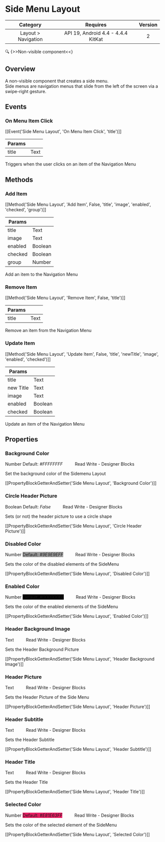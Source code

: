 # Side Menu Layout

| Category | Requires | Version |
|:--------:|:-------:|:--------:|
|Layout > Navigation|API 19, Android 4.4 - 4.4.4 KitKat|2|

:mag: {>>Non-visible component<<}

## Overview

A non-visible component that creates a side menu.   
Side menus are navigation menus that slide from the left of the screen via a swipe-right gesture.

## Events

### On Menu Item Click

[[Event('Side Menu Layout', 'On Menu Item Click', 'title')]]

| Params | []() |
|--------|------|
|title|Text|


Triggers when the user clicks on an item of the Navigation Menu

## Methods

### Add Item

[[Method('Side Menu Layout', 'Add Item', False, 'title', 'image', 'enabled', 'checked', 'group')]]

| Params | []() |
|--------|------|
|title|Text|
|image|Text|
|enabled|Boolean|
|checked|Boolean|
|group|Number|


Add an item to the Navigation Menu

### Remove Item

[[Method('Side Menu Layout', 'Remove Item', False, 'title')]]

| Params | []() |
|--------|------|
|title|Text|


Remove an item from the Navigation Menu

### Update Item

[[Method('Side Menu Layout', 'Update Item', False, 'title', 'newTitle', 'image', 'enabled', 'checked')]]

| Params | []() |
|--------|------|
|title|Text|
|new Title|Text|
|image|Text|
|enabled|Boolean|
|checked|Boolean|


Update an item of the Navigation Menu

## Properties

### Background Color

<span class="chip chip-number">Number</span> <span class="chip chip-number" style="background-color: #FFFFFF;">Default: <i>#FFFFFFFF</i></span>&nbsp;&nbsp;&nbsp;&nbsp;&nbsp;&nbsp;&nbsp;&nbsp;&nbsp;&nbsp;<span class="chip chip-rw">Read</span> <span class="chip chip-rw">Write</span> - <span class="chip chip-bd">Designer</span> <span class="chip chip-bd">Blocks</span> 

Set the background color of the Sidemenu Layout

[[PropertyBlockGetterAndSetter('Side Menu Layout', 'Background Color')]]

### Circle Header Picture

<span class="chip chip-boolean">Boolean</span> <span class="chip chip-boolean">Default: <i>False</i></span>&nbsp;&nbsp;&nbsp;&nbsp;&nbsp;&nbsp;&nbsp;&nbsp;&nbsp;&nbsp;<span class="chip chip-rw">Read</span> <span class="chip chip-rw">Write</span> - <span class="chip chip-bd">Designer</span> <span class="chip chip-bd">Blocks</span> 

Sets (or not) the header picture to use a circle shape

[[PropertyBlockGetterAndSetter('Side Menu Layout', 'Circle Header Picture')]]

### Disabled Color

<span class="chip chip-number">Number</span> <span class="chip chip-number" style="background-color: #9E9E9E;">Default: <i>#9E9E9EFF</i></span>&nbsp;&nbsp;&nbsp;&nbsp;&nbsp;&nbsp;&nbsp;&nbsp;&nbsp;&nbsp;<span class="chip chip-rw">Read</span> <span class="chip chip-rw">Write</span> - <span class="chip chip-bd">Designer</span> <span class="chip chip-bd">Blocks</span> 

Sets the color of the disabled elements of the SideMenu

[[PropertyBlockGetterAndSetter('Side Menu Layout', 'Disabled Color')]]

### Enabled Color

<span class="chip chip-number">Number</span> <span class="chip chip-number" style="background-color: #000000;">Default: <i>#000000FF</i></span>&nbsp;&nbsp;&nbsp;&nbsp;&nbsp;&nbsp;&nbsp;&nbsp;&nbsp;&nbsp;<span class="chip chip-rw">Read</span> <span class="chip chip-rw">Write</span> - <span class="chip chip-bd">Designer</span> <span class="chip chip-bd">Blocks</span> 

Sets the color of the enabled elements of the SideMenu

[[PropertyBlockGetterAndSetter('Side Menu Layout', 'Enabled Color')]]

### Header Background Image

<span class="chip chip-text">Text</span>&nbsp;&nbsp;&nbsp;&nbsp;&nbsp;&nbsp;&nbsp;&nbsp;&nbsp;&nbsp;<span class="chip chip-rw">Read</span> <span class="chip chip-rw">Write</span> - <span class="chip chip-bd">Designer</span> <span class="chip chip-bd">Blocks</span> 

Sets the Header Background Picture

[[PropertyBlockGetterAndSetter('Side Menu Layout', 'Header Background Image')]]

### Header Picture

<span class="chip chip-text">Text</span>&nbsp;&nbsp;&nbsp;&nbsp;&nbsp;&nbsp;&nbsp;&nbsp;&nbsp;&nbsp;<span class="chip chip-rw">Read</span> <span class="chip chip-rw">Write</span> - <span class="chip chip-bd">Designer</span> <span class="chip chip-bd">Blocks</span> 

Sets the Header Picture of the Side Menu

[[PropertyBlockGetterAndSetter('Side Menu Layout', 'Header Picture')]]

### Header Subtitle

<span class="chip chip-text">Text</span>&nbsp;&nbsp;&nbsp;&nbsp;&nbsp;&nbsp;&nbsp;&nbsp;&nbsp;&nbsp;<span class="chip chip-rw">Read</span> <span class="chip chip-rw">Write</span> - <span class="chip chip-bd">Designer</span> <span class="chip chip-bd">Blocks</span> 

Sets the Header Subtitle

[[PropertyBlockGetterAndSetter('Side Menu Layout', 'Header Subtitle')]]

### Header Title

<span class="chip chip-text">Text</span>&nbsp;&nbsp;&nbsp;&nbsp;&nbsp;&nbsp;&nbsp;&nbsp;&nbsp;&nbsp;<span class="chip chip-rw">Read</span> <span class="chip chip-rw">Write</span> - <span class="chip chip-bd">Designer</span> <span class="chip chip-bd">Blocks</span> 

Sets the Header Title

[[PropertyBlockGetterAndSetter('Side Menu Layout', 'Header Title')]]

### Selected Color

<span class="chip chip-number">Number</span> <span class="chip chip-number" style="background-color: #E81E63;">Default: <i>#E81E63FF</i></span>&nbsp;&nbsp;&nbsp;&nbsp;&nbsp;&nbsp;&nbsp;&nbsp;&nbsp;&nbsp;<span class="chip chip-rw">Read</span> <span class="chip chip-rw">Write</span> - <span class="chip chip-bd">Designer</span> <span class="chip chip-bd">Blocks</span> 

Sets the color of the selected element of the SideMenu

[[PropertyBlockGetterAndSetter('Side Menu Layout', 'Selected Color')]]